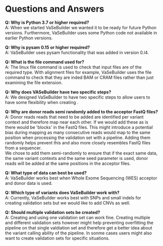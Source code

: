 # Questions and Answers

__Q: Why is Python 3.7 or higher required?__  
A: When we started VaSeBuilder we wanted it to be ready for future Python versions. Furthermore, VaSeBuilder uses some Python code not available in earlier Python versions.

__Q: Why is pysam 0.15 or higher required?__  
A: VaSeBuilder uses pysam functionality that was added in version 0.l4.

__Q: What is the file command used for?__  
A: The linux file command is used to check that input files are of the required type. With alignment files for example, VaSeBuilder uses the file command to check that they are inded BAM or CRAM files rather than just examining the file extension.

__Q: Why does VASeBuilder have two specific steps?__  
A: We designed VaSeBuilder to have two specific steps to allow users to have some flexibility when creating .

__Q: Why are donor reads semi randomly added to the acceptor FastQ files?__  
A: Donor reads reads that need to be added are identified per variant context and therefore map near each other. If we would add these as is there would be 'blocks' in the FastQ files. This might introduce a potential bias during mapping as many consecutive reads would map to the same position when processing the validation set with a pipeline. Adding them randomly helps prevent this and also more closely resembles FastQ files from a sequencer.  
We chose to add them semi-randomly to ensure that if the exact same data, the same variant contexts and the same seed parameter is used, donor reads will be added at the same positions in the acceptor files.

__Q: What type of data can best be used?__  
A: VaSeBuilder works best when Whole Exome Sequencing (WES) acceptor and donor data is used.

__Q: Which type of variants does VaSeBuilder work with?__  
A: Currently, VaSeBuilder works best with SNPs and small indels for creating validation sets but we would like to add CNVs as well.

__Q: Should multiple validation sets be created?__  
A: Creating and using one validation set can work fine. Creating multiple and different validation sets however might help preventing overfitting the pipeline on that single valdiation set and therefore get a better idea about the variant calling ability of the pipeline. In sonme cases users might also want to create validation sets for specific situations.
